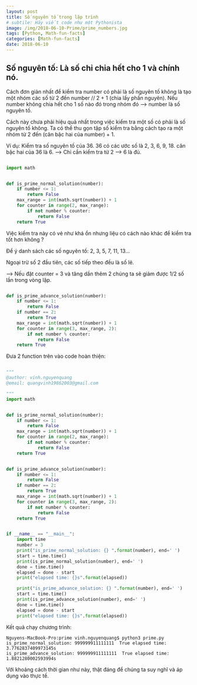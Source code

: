 ```yaml
---
layout: post
title: Số nguyên tố trong lập trình
# subtile: Hãy viết code như một Pythonista
image: /img/2018-06-10-Prime/prime_numbers.jpg
tags: [Python, Math-fun-facts]
categories: [Math-fun-facts]
date: 2018-06-10
---
```


## Số nguyên tố: Là số chỉ chia hết cho 1 và chính nó.

Cách đơn giản nhất để kiểm tra number có phải là số nguyên tố không là tạo một nhóm các số từ 2 đến number // 2 + 1 (chia lấy phần nguyên).
Nếu number không chia hết cho 1 số nào đó trong nhóm đó --> number là số nguyên tố.

Cách này chưa phải hiệu quả nhất trong việc kiểm tra một số có phải là số nguyên tố không. Ta có thể thu gọn tập số kiểm tra bằng cách tạo ra một nhóm từ 2 đến (căn bậc hai của number) + 1.


Ví dụ:
Kiểm tra số nguyên tố của 36.
36 có các ước số là 2, 3, 6, 9, 18.
căn bậc hai của 36 là 6. --> Chỉ cần kiểm tra từ 2 --> 6 là đủ.


```Python

import math


def is_prime_normal_solution(number):
    if number <= 1:
        return False
    max_range = int(math.sqrt(number)) + 1
    for counter in range(2, max_range):
        if not number % counter:
            return False
    return True


```


Việc kiểm tra này có vẻ như khá ổn nhưng liệu có cách nào khác để kiểm tra tốt hơn không ?

Để ý danh sách các số nguyên tố: 2, 3, 5, 7, 11, 13...

Ngoại trừ số 2 đầu tiên, các số tiếp theo đều là số lẻ.

--> Nếu đặt counter = 3 và tăng dần thêm 2 chúng ta sẽ giảm được 1/2 số lần trong vòng lặp.


```Python

def is_prime_advance_solution(number):
    if number <= 1:
        return False
    if number == 2:
        return True
    max_range = int(math.sqrt(number)) + 1
    for counter in range(3, max_range, 2):
        if not number % counter:
            return False
    return True

```

Đưa 2 function trên vào code hoàn thiện:

```Python

"""
@author: vinh.nguyenquang
@email: quangvinh19862003@gmail.com

"""
import math


def is_prime_normal_solution(number):
    if number <= 1:
        return False
    max_range = int(math.sqrt(number)) + 1
    for counter in range(2, max_range):
        if not number % counter:
            return False
    return True


def is_prime_advance_solution(number):
    if number <= 1:
        return False
    if number == 2:
        return True
    max_range = int(math.sqrt(number)) + 1
    for counter in range(3, max_range, 2):
        if not number % counter:
            return False
    return True


if __name__ == "__main__":
    import time
    number = 3
    print("is_prime_normal_solution: {} ".format(number), end=' ')
    start = time.time()
    print(is_prime_normal_solution(number), end=' ')
    done = time.time()
    elapsed = done - start
    print("elapsed time: {}s".format(elapsed))

    print("is_prime_advance_solution: {} ".format(number), end=' ')
    start = time.time()
    print(is_prime_advance_solution(number), end=' ')
    done = time.time()
    elapsed = done - start
    print("elapsed time: {}s".format(elapsed))


```


Kết quả chạy chương trình:
```
Nguyens-MacBook-Pro:prime vinh.nguyenquang$ python3 prime.py
is_prime_normal_solution: 999999911111111  True elapsed time: 3.7762837409973145s
is_prime_advance_solution: 999999911111111  True elapsed time: 1.8821280002593994s

```

Với khoảng cách thời gian như này, thật đáng để chúng ta suy nghĩ và áp dụng vào thực tế.
